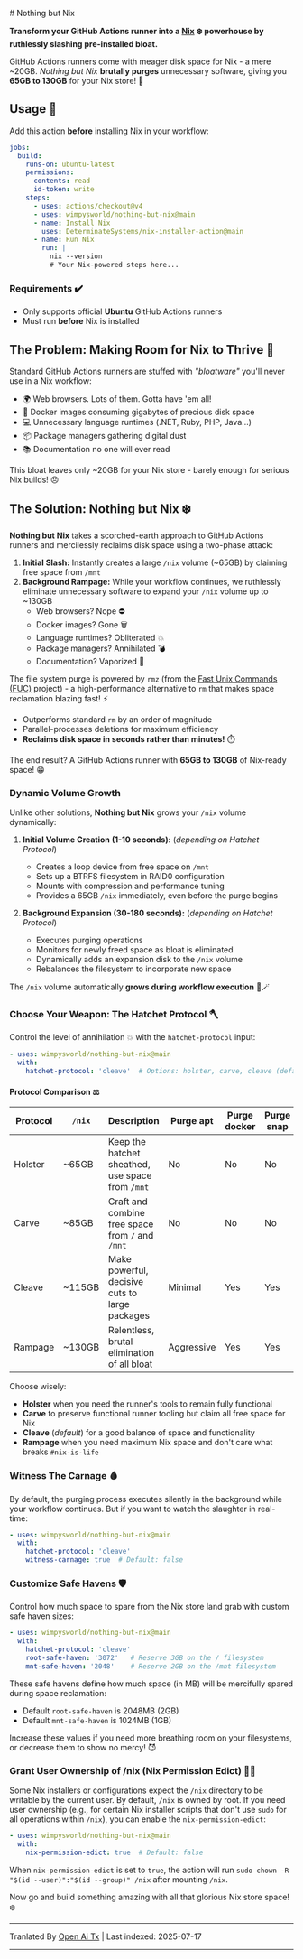 <translate-content># Nothing but Nix

**Transform your GitHub Actions runner into a [Nix](https://zero-to-nix.com/concepts/nix/) ❄️ powerhouse by ruthlessly slashing pre-installed bloat.**

GitHub Actions runners come with meager disk space for Nix - a mere ~20GB.
*Nothing but Nix* **brutally purges** unnecessary software, giving you **65GB to 130GB** for your Nix store! 💪

## Usage 🔧

Add this action **before** installing Nix in your workflow:
</translate-content>
```yaml
jobs:
  build:
    runs-on: ubuntu-latest
    permissions:
      contents: read
      id-token: write
    steps:
      - uses: actions/checkout@v4
      - uses: wimpysworld/nothing-but-nix@main
      - name: Install Nix
        uses: DeterminateSystems/nix-installer-action@main
      - name: Run Nix
        run: |
          nix --version
          # Your Nix-powered steps here...
```
### Requirements ️✔️

- Only supports official **Ubuntu** GitHub Actions runners
- Must run **before** Nix is installed

## The Problem: Making Room for Nix to Thrive 🌱

Standard GitHub Actions runners are stuffed with *"bloatware"* you'll never use in a Nix workflow:

- 🌍 Web browsers. Lots of them. Gotta have 'em all!
- 🐳 Docker images consuming gigabytes of precious disk space
- 💻 Unnecessary language runtimes (.NET, Ruby, PHP, Java...)
- 📦 Package managers gathering digital dust
- 📚 Documentation no one will ever read

This bloat leaves only ~20GB for your Nix store - barely enough for serious Nix builds! 😞

## The Solution: Nothing but Nix ️❄️

**Nothing but Nix** takes a scorched-earth approach to GitHub Actions runners and mercilessly reclaims disk space using a two-phase attack:

1. **Initial Slash:** Instantly creates a large `/nix` volume (~65GB) by claiming free space from `/mnt`
2. **Background Rampage:** While your workflow continues, we ruthlessly eliminate unnecessary software to expand your `/nix` volume up to ~130GB
   - Web browsers? Nope ⛔
   - Docker images? Gone 🗑️
   - Language runtimes? Obliterated 💥
   - Package managers? Annihilated 💣
   - Documentation? Vaporized ️👻

The file system purge is powered by `rmz` (from the [Fast Unix Commands (FUC)](https://github.com/SUPERCILEX/fuc) project) - a high-performance alternative to `rm` that makes space reclamation blazing fast! ⚡
   - Outperforms standard `rm` by an order of magnitude
   - Parallel-processes deletions for maximum efficiency
   - **Reclaims disk space in seconds rather than minutes!** ️⏱️

The end result? A GitHub Actions runner with **65GB to 130GB** of Nix-ready space! 😁

### Dynamic Volume Growth

Unlike other solutions, **Nothing but Nix** grows your `/nix` volume dynamically:

1. **Initial Volume Creation (1-10 seconds):** (*depending on Hatchet Protocol*)
   - Creates a loop device from free space on `/mnt`
   - Sets up a BTRFS filesystem in RAID0 configuration
   - Mounts with compression and performance tuning
   - Provides a 65GB `/nix` immediately, even before the purge begins

2. **Background Expansion (30-180 seconds):** (*depending on Hatchet Protocol*)
   - Executes purging operations
   - Monitors for newly freed space as bloat is eliminated
   - Dynamically adds an expansion disk to the `/nix` volume
   - Rebalances the filesystem to incorporate new space

The `/nix` volume automatically **grows during workflow execution** 🎩🪄

### Choose Your Weapon: The Hatchet Protocol 🪓

Control the level of annihilation 💥 with the `hatchet-protocol` input:


```yaml
- uses: wimpysworld/nothing-but-nix@main
  with:
    hatchet-protocol: 'cleave'  # Options: holster, carve, cleave (default), rampage
```
#### Protocol Comparison ⚖️

| Protocol | `/nix` | Description                                      | Purge apt  | Purge docker | Purge snap | Purged file systems     |
|----------|--------|--------------------------------------------------|------------|--------------|------------|-------------------------|
| Holster  | ~65GB  | Keep the hatchet sheathed, use space from `/mnt` | No         | No           | No         | None                    |
| Carve    | ~85GB  | Craft and combine free space from `/` and `/mnt` | No         | No           | No         | None                    |
| Cleave   | ~115GB | Make powerful, decisive cuts to large packages   | Minimal    | Yes          | Yes        | `/opt` and `/usr/local` |
| Rampage  | ~130GB | Relentless, brutal elimination of all bloat      | Aggressive | Yes          | Yes        | Muahahaha! 🔥🌎         |

Choose wisely:
- **Holster** when you need the runner's tools to remain fully functional
- **Carve** to preserve functional runner tooling but claim all free space for Nix
- **Cleave** (*default*) for a good balance of space and functionality
- **Rampage** when you need maximum Nix space and don't care what breaks `#nix-is-life`

### Witness The Carnage 🩸

By default, the purging process executes silently in the background while your workflow continues. But if you want to watch the slaughter in real-time:


```yaml
- uses: wimpysworld/nothing-but-nix@main
  with:
    ️hatchet-protocol: 'cleave'
    witness-carnage: true  # Default: false
```
### Customize Safe Havens 🛡️

Control how much space to spare from the Nix store land grab with custom safe haven sizes:


```yaml
- uses: wimpysworld/nothing-but-nix@main
  with:
    ️hatchet-protocol: 'cleave'
    root-safe-haven: '3072'   # Reserve 3GB on the / filesystem
    mnt-safe-haven: '2048'    # Reserve 2GB on the /mnt filesystem
```
These safe havens define how much space (in MB) will be mercifully spared during space reclamation:
- Default `root-safe-haven` is 2048MB (2GB)
- Default `mnt-safe-haven` is 1024MB (1GB)

Increase these values if you need more breathing room on your filesystems, or decrease them to show no mercy! 😈

### Grant User Ownership of /nix (Nix Permission Edict) 🧑‍⚖️

Some Nix installers or configurations expect the `/nix` directory to be writable by the current user. By default, `/nix` is owned by root. If you need user ownership (e.g., for certain Nix installer scripts that don't use `sudo` for all operations within `/nix`), you can enable the `nix-permission-edict`:


```yaml
- uses: wimpysworld/nothing-but-nix@main
  with:
    nix-permission-edict: true  # Default: false
```
When `nix-permission-edict` is set to `true`, the action will run `sudo chown -R "$(id --user)":"$(id --group)" /nix` after mounting `/nix`.

Now go and build something amazing with all that glorious Nix store space! ❄️


---

Tranlated By [Open Ai Tx](https://github.com/OpenAiTx/OpenAiTx) | Last indexed: 2025-07-17

---